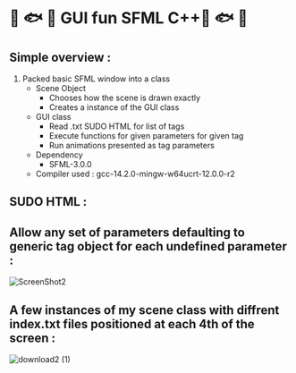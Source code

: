 # :tropical_fish: :fish: :tropical_fish: GUI fun SFML C++:tropical_fish: :fish: :tropical_fish:

## Simple overview :
1. Packed basic SFML window into a class
   - Scene Object
      - Chooses how the scene is drawn exactly
      - Creates a instance of the GUI class
   - GUI class
      - Read .txt SUDO HTML for list of tags
      - Execute functions for given parameters for given tag
      - Run animations presented as tag parameters
   - Dependency
      - SFML-3.0.0
   - Compiler used : gcc-14.2.0-mingw-w64ucrt-12.0.0-r2

## SUDO HTML :
## Allow any set of parameters defaulting to generic tag object for each undefined parameter :
![ScreenShot2](https://github.com/user-attachments/assets/400dd095-cef5-4be4-9b02-544e7ab74a9e)

## A few instances of my scene class with diffrent index.txt files positioned at each 4th of the screen :
![download2 (1)](https://github.com/user-attachments/assets/e9ed4f4e-8af9-4544-b50b-52f883e132b7)
